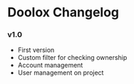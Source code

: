 Doolox Changelog
================

### v1.0 ###

* First version
* Custom filter for checking ownership
* Account management
* User management on project
